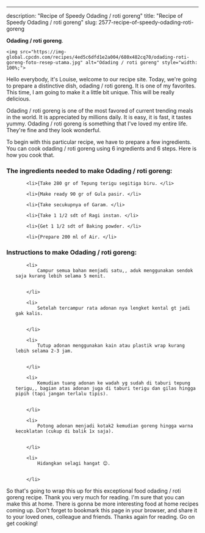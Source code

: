 ---
description: "Recipe of Speedy Odading / roti goreng"
title: "Recipe of Speedy Odading / roti goreng"
slug: 2577-recipe-of-speedy-odading-roti-goreng

<p>
	<strong>Odading / roti goreng</strong>. 
	
</p>
<p>
	
	<img src="https://img-global.cpcdn.com/recipes/4ed5c6dfd1e2a004/680x482cq70/odading-roti-goreng-foto-resep-utama.jpg" alt="Odading / roti goreng" style="width: 100%;">
	
	
</p>
<p>
	Hello everybody, it's Louise, welcome to our recipe site. Today, we're going to prepare a distinctive dish, odading / roti goreng. It is one of my favorites. This time, I am going to make it a little bit unique. This will be really delicious.
</p>
	
<p>
	Odading / roti goreng is one of the most favored of current trending meals in the world. It is appreciated by millions daily. It is easy, it is fast, it tastes yummy. Odading / roti goreng is something that I've loved my entire life. They're fine and they look wonderful.
</p>
<p>
	
</p>

<p>
To begin with this particular recipe, we have to prepare a few ingredients. You can cook odading / roti goreng using 6 ingredients and 6 steps. Here is how you cook that.
</p>

<h3>The ingredients needed to make Odading / roti goreng:</h3>

<ol>
	
		<li>{Take 280 gr of Tepung terigu segitiga biru. </li>
	
		<li>{Make ready 90 gr of Gula pasir. </li>
	
		<li>{Take secukupnya of Garam. </li>
	
		<li>{Take 1 1/2 sdt of Ragi instan. </li>
	
		<li>{Get 1 1/2 sdt of Baking powder. </li>
	
		<li>{Prepare 200 ml of Air. </li>
	
</ol>
<p>
	
</p>

<h3>Instructions to make Odading / roti goreng:</h3>

<ol>
	
		<li>
			Campur semua bahan menjadi satu,, aduk menggunakan sendok saja kurang lebih selama 5 menit.
			
			
		</li>
	
		<li>
			Setelah tercampur rata adonan nya lengket kental gt jadi gak kalis.
			
			
		</li>
	
		<li>
			Tutup adonan menggunakan kain atau plastik wrap kurang lebih selama 2-3 jam.
			
			
		</li>
	
		<li>
			Kemudian tuang adonan ke wadah yg sudah di taburi tepung terigu,, bagian atas adonan juga di taburi terigu dan gilas hingga pipih (tapi jangan terlalu tipis).
			
			
		</li>
	
		<li>
			Potong adonan menjadi kotak2 kemudian goreng hingga warna kecoklatan (cukup di balik 1x saja).
			
			
		</li>
	
		<li>
			Hidangkan selagi hangat 😊.
			
			
		</li>
	
</ol>

<p>
	
</p>

<p>
	So that's going to wrap this up for this exceptional food odading / roti goreng recipe. Thank you very much for reading. I'm sure that you can make this at home. There is gonna be more interesting food at home recipes coming up. Don't forget to bookmark this page in your browser, and share it to your loved ones, colleague and friends. Thanks again for reading. Go on get cooking!
</p>
